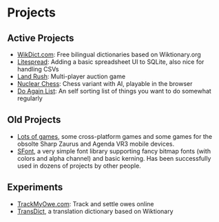 # Projects

## Active Projects
<ul>
    <li><a href="http://www.wikdict.com">WikDict.com</a>: Free bilingual dictionaries based on Wiktionary.org</li>
    <li><a href="http://www.litespread.com">Litespread</a>: Adding a basic spreadsheet UI to SQLite, also nice for handling CSVs</li>
    <li><a href="http://land-rush.appspot.com/">Land Rush</a>: Multi-player auction game</li>
    <li><a href="http://karlb.github.io/nuclearchess/">Nuclear Chess</a>: Chess variant with AI, playable in the browser</li>
    <li><a href="https://github.com/karlb/doagain">Do Again List</a>: An self sorting list of things you want to do somewhat regularly</li>
</ul>

## Old Projects
<ul>
    <li>
        <a href="http://www.linux-games.com/">Lots of games</a>, some cross-platform games and some games for the obsolte Sharp Zaurus and Agenda VR3 mobile devices.
    </li>
    <li>
        <a href="http://www.linux-games.com/sfont">SFont</a>, a very simple font library supporting fancy bitmap fonts (with colors and alpha channel) and basic kerning. Has been successfully used in dozens of projects by other people.
    </li>
</ul>

## Experiments
<ul>
    <li><a href="https://github.com/karlb/zerosum">TrackMyOwe.com</a>: Track and settle owes online</li>
    <li><a href="http://jsfiddle.net/karlb/PxfrJ/">TransDict</a>, a translation dictionary based on Wiktionary</li>
</ul>
